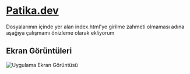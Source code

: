 # [Patika.dev](https://github.com/mordulu)

Dosyalarımın içinde yer alan index.html'ye girilme zahmeti olmaması adına aşağıya çalışmamı önizleme olarak ekliyorum

## Ekran Görüntüleri

![Uygulama Ekran Görüntüsü](https://i.hizliresim.com/82aw2h7.PNG)
      
